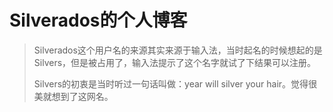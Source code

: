 # Silverados的个人博客

> Silverados这个用户名的来源其实来源于输入法，当时起名的时候想起的是Silvers，但是被占用了，输入法提示了这个名字就试了下结果可以注册。
>
> Silvers的初衷是当时听过一句话叫做：year will silver your hair。觉得很美就想到了这网名。


